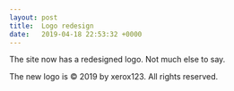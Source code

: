 ```yaml
---
layout: post
title:  Logo redesign
date:   2019-04-18 22:53:32 +0000
---
```


The site now has a redesigned logo. Not much else to say.

The new logo is © 2019 by xerox123. All rights reserved.
